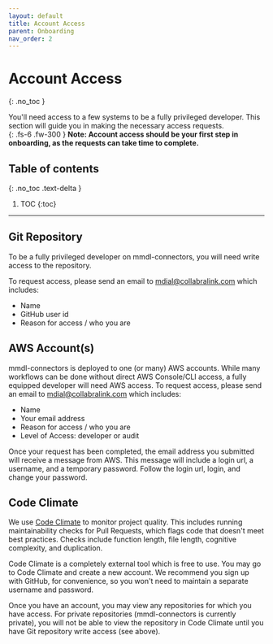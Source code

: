 ```yaml
---
layout: default
title: Account Access
parent: Onboarding
nav_order: 2
---
```


# Account Access
{: .no_toc }

You'll need access to a few systems to be a fully privileged developer.  This section will guide you in making the necessary access requests.  
{: .fs-6 .fw-300 }
**Note:  Account access should be your first step in onboarding, as the requests can take time to complete.**

## Table of contents
{: .no_toc .text-delta }

1. TOC
{:toc}
---

## Git Repository

To be a fully privileged developer on mmdl-connectors, you will need write access to the repository.

To request access, please send an email to mdial@collabralink.com which includes:

- Name
- GitHub user id
- Reason for access / who you are

## AWS Account(s)

mmdl-connectors is deployed to one (or many) AWS accounts.  While many workflows can be done without direct AWS Console/CLI access, a fully equipped developer will need AWS access. To request access, please send an email to mdial@collabralink.com which includes:

- Name
- Your email address
- Reason for access / who you are
- Level of Access:  developer or audit

Once your request has been completed, the email address you submitted will receive a message from AWS. This message will include a login url, a username, and a temporary password. Follow the login url, login, and change your password.

## Code Climate

We use [Code Climate](https://codeclimate.com/) to monitor project quality.  This includes running maintainability checks for Pull Requests, which flags code that doesn't meet best practices.  Checks include function length, file length, cognitive complexity, and duplication.

Code Climate is a completely external tool which is free to use.  You may go to Code Climate and create a new account.  We recommend you sign up with GitHub, for convenience, so you won't need to maintain a separate username and password.  

Once you have an account, you may view any repositories for which you have access.  For private repositories (mmdl-connectors is currently private), you will not be able to view the repository in Code Climate until you have Git repository write access (see above).